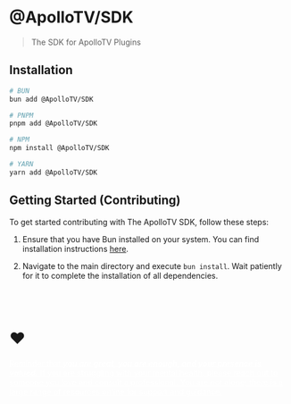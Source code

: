 # @ApolloTV/SDK

> The SDK for ApolloTV Plugins

## Installation

```bash
# BUN
bun add @ApolloTV/SDK

# PNPM
pnpm add @ApolloTV/SDK

# NPM
npm install @ApolloTV/SDK

# YARN
yarn add @ApolloTV/SDK
```

## Getting Started (Contributing)

To get started contributing with The ApolloTV SDK, follow these steps:

1. Ensure that you have Bun installed on your system. You can find installation instructions [here](https://bun.sh/docs/installation).

2. Navigate to the main directory and execute `bun install`. Wait patiently for it to complete the installation of all dependencies.

<br/><br/>

# ❤️

<a href="https://tdanks.com/mental-health/quote" style="color: white;">
Reminder that <strong><i>you are great, you are enough, and your presence is valued.</i></strong> If you are struggling with your mental health, please reach out to someone you love and consult a professional. You are not alone; there is a large range of resources online for support and guidance. 
</a>
